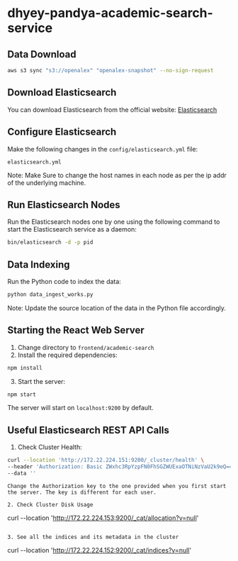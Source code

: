 # dhyey-pandya-academic-search-service

## Data Download
```bash
aws s3 sync "s3://openalex" "openalex-snapshot" --no-sign-request
```

## Download Elasticsearch
You can download Elasticsearch from the official website: [Elasticsearch](https://www.elastic.co/)

## Configure Elasticsearch
Make the following changes in the `config/elasticsearch.yml` file:
```
elasticsearch.yml
```
Note: Make Sure to change the host names in each node as per the ip addr of the underlying machine.

## Run Elasticsearch Nodes
Run the Elasticsearch nodes one by one using the following command to start the Elasticsearch service as a daemon:
```bash
bin/elasticsearch -d -p pid
```

## Data Indexing
Run the Python code to index the data:
```bash
python data_ingest_works.py
```
Note: Update the source location of the data in the Python file accordingly.

## Starting the React Web Server
1. Change directory to `frontend/academic-search`
2. Install the required dependencies:
```bash
npm install
```
3. Start the server:
```bash
npm start
```
The server will start on `localhost:9200` by default.

## Useful Elasticsearch REST API Calls
1. Check Cluster Health:
```bash
curl --location 'http://172.22.224.151:9200/_cluster/health' \
--header 'Authorization: Basic ZWxhc3RpYzpFN0FhSGZWUExaOTNiNzVaU2k9eQ==' \
--data ''
```

```
Change the Authorization key to the one provided when you first start the server. The key is different for each user.

2. Check Cluster Disk Usage

```
curl --location 'http://172.22.224.153:9200/_cat/allocation?v=null'
```

3. See all the indices and its metadata in the cluster
```
curl --location 'http://172.22.224.152:9200/_cat/indices?v=null'
```





